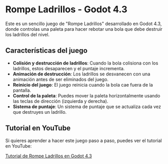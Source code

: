# Rompe Ladrillos - Godot 4.3

Este es un sencillo juego de "Rompe Ladrillos" desarrollado en Godot 4.3, donde controlas una paleta para hacer rebotar una bola que debe destruir los ladrillos del nivel.

## Características del juego

- **Colisión y destrucción de ladrillos**: Cuando la bola colisiona con los ladrillos, estos desaparecen y el puntaje incrementa.
- **Animación de destrucción**: Los ladrillos se desvanecen con una animación antes de ser eliminados del juego.
- **Reinicio del juego**: El juego reinicia cuando la bola cae fuera de la pantalla.
- **Control de la paleta**: Puedes mover la paleta horizontalmente usando las teclas de dirección (izquierda y derecha).
- **Sistema de puntaje**: Un sistema de puntaje que se actualiza cada vez que destruyes un ladrillo.

## Tutorial en YouTube

Si quieres aprender a hacer este juego paso a paso, puedes ver el tutorial en YouTube:

[Tutorial de Rompe Ladrillos en Godot 4.3](https://youtu.be/3cXqVutCmUU)
